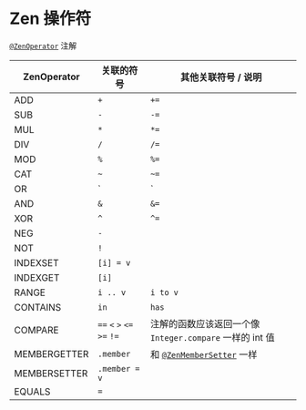 # Zen 操作符

[`@ZenOperator`](/Dev_Area/ZenAnnotations/Annotation_ZenOperator/) 注解

| ZenOperator  | 关联的符号                  | 其他关联符号 / 说明                                                |
| ------------ | --------------------------- | ------------------------------------------------------------------ |
| ADD          | `+`                         | `+=`                                                               |
| SUB          | `-`                         | `-=`                                                               |
| MUL          | `*`                         | `*=`                                                               |
| DIV          | `/`                         | `/=`                                                               |
| MOD          | `%`                         | `%=`                                                               |
| CAT          | `~`                         | `~=`                                                               |
| OR           | `|`                         | `|=`                                                               |
| AND          | `&`                         | `&=`                                                               |
| XOR          | `^`                         | `^=`                                                               |
| NEG          | `-`                         |                                                                    |
| NOT          | `!`                         |                                                                    |
| INDEXSET     | `[i] = v`                   |                                                                    |
| INDEXGET     | `[i]`                       |                                                                    |
| RANGE        | `i .. v`                    | `i to v`                                                           |
| CONTAINS     | `in`                        | `has`                                                              |
| COMPARE      | `==` `<` `>` `<=` `>=` `!=` | 注解的函数应该返回一个像 `Integer.compare` 一样的 int 值           |
| MEMBERGETTER | `.member`                   | 和 [`@ZenMemberSetter`](/Dev_Area/ZenAnnotations/ZenMembers/) 一样 |
| MEMBERSETTER | `.member = v`               |                                                                    |
| EQUALS       | `=`                         |                                                                    |
